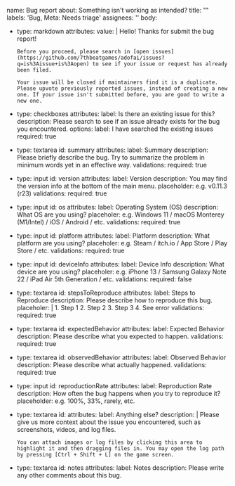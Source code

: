 name: Bug report
about: Something isn't working as intended?
title: ""
labels: 'Bug, Meta: Needs triage'
assignees: ''
body:
  - type: markdown
    attributes:
      value: |
        Hello! Thanks for submit the bug report!
        
        Before you proceed, please search in [open issues](https://github.com/7thbeatgames/adofai/issues?q=is%3Aissue+is%3Aopen) to see if your issue or request has already been filed.
        
        Your issue will be closed if maintainers find it is a duplicate. Please upvote previously reported issues, instead of creating a new one. If your issue isn't submitted before, you are good to write a new one.
  - type: checkboxes
    attributes:
      label: Is there an existing issue for this?
      description: Please search to see if an issue already exists for the bug you encountered.
      options:
        label: I have searched the existing issues
        required: true
  - type: textarea
    id: summary
    attributes:
      label: Summary
      description: Please briefly describe the bug. Try to summarize the problem in minimum words yet in an effective way.
    validations:
      required: true
  - type: input
    id: version
    attributes:
      label: Version
      description: You may find the version info at the bottom of the main menu.
      placeholder: e.g. v0.11.3 (r23)
    validations:
      required: true
  - type: input
    id: os
    attributes:
      label: Operating System (OS)
      description: What OS are you using?
      placeholer: e.g. Windows 11 / macOS Monterey (M1/Intel) / iOS / Android / etc.
    validations:
      required: true
  - type: input
    id: platform
    attributes:
      label: Platform
      description: What platform are you using?
      placeholer: e.g. Steam / itch.io / App Store / Play Store / etc.
    validations:
      required: true
  - type: input
    id: deviceInfo
    attributes:
      label: Device Info
      description: What device are you using?
      placeholer: e.g. iPhone 13 / Samsung Galaxy Note 22 / iPad Air 5th Generation / etc.
    validations:
      required: false
  - type: textarea
    id: stepsToReproduce
    attributes:
      label: Steps to Reproduce
      description: Please describe how to reproduce this bug.
      placeholer: |
        1. Step 1
        2. Step 2
        3. Step 3
        4. See error
    validations:
      required: true
  - type: textarea
    id: expectedBehavior
    attributes:
      label: Expected Behavior
      description: Please describe what you expected to happen.
    validations:
      required: true
  - type: textarea
    id: observedBehavior
    attributes:
      label: Observed Behavior
      description: Please describe what actually happened.
    validations:
      required: true
  - type: input
    id: reproductionRate
    attributes:
      label: Reproduction Rate
      description: How often the bug happens when you try to reproduce it?
      placeholder: e.g. 100%, 33%, rarely, etc.
  - type: textarea
    id: 
    attributes:
      label: Anything else?
      description: |
        Please give us more context about the issue you encountered, such as screenshots, videos, and log files.

        You can attach images or log files by clicking this area to highlight it and then dragging files in. You may open the log path by pressing [Ctrl + Shift + L] on the game screen.
  - type: textarea
    id: notes
    attributes:
      label: Notes
      description: Please write any other comments about this bug.
